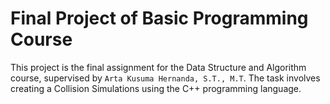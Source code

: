 # Final Project of Basic Programming Course

This project is the final assignment for the Data Structure and Algorithm course, supervised by `Arta Kusuma Hernanda, S.T., M.T`. The task involves creating a Collision Simulations using the C++ programming language.
